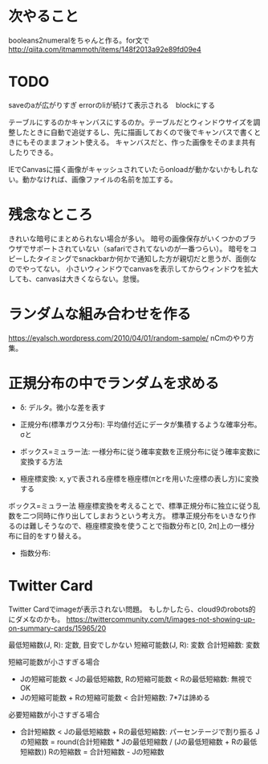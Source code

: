 # 次やること

booleans2numeralをちゃんと作る。for文で
http://qiita.com/itmammoth/items/148f2013a92e89fd09e4

# TODO

saveのaが広がりすぎ
errorのliが続けて表示される　blockにする

テーブルにするのかキャンバスにするのか。テーブルだとウィンドウサイズを調整したときに自動で追従するし、先に描画しておくので後でキャンバスで書くときにもそのままフォント使える。
キャンバスだと、作った画像をそのまま共有したりできる。

IEでCanvasに描く画像がキャッシュされていたらonloadが動かないかもしれない。動かなければ、画像ファイルの名前を加工する。

# 残念なところ

きれいな暗号にまとめられない場合が多い。
暗号の画像保存がいくつかのブラウザでサポートされていない（safariでされてないのが一番つらい）。
暗号をコピーしたタイミングでsnackbarか何かで通知した方が親切だと思うが、面倒なのでやってない。
小さいウィンドウでcanvasを表示してからウィンドウを拡大しても、canvasは大きくならない。怠慢。

# ランダムな組み合わせを作る

https://eyalsch.wordpress.com/2010/04/01/random-sample/
nCmのやり方集。

# 正規分布の中でランダムを求める

- δ: デルタ。微小な差を表す

- 正規分布(標準ガウス分布): 平均値付近にデータが集積するような確率分布。σと
- ボックス=ミュラー法: 一様分布に従う確率変数を正規分布に従う確率変数に変換する方法
- 極座標変換: x, yで表される座標を極座標(πとrを用いた座標の表し方)に変換する

ボックス=ミュラー法
極座標変換を考えることで、標準正規分布に独立に従う乱数を二つ同時に作り出してしまおうという考え方。
標準正規分布をいきなり作るのは難しそうなので、極座標変換を使うことで指数分布と[0, 2π]上の一様分布に目的をすり替える。

- 指数分布: 

# Twitter Card

Twitter Cardでimageが表示されない問題。
もしかしたら、cloud9のrobots的にダメなのかも。
https://twittercommunity.com/t/images-not-showing-up-on-summary-cards/15965/20

最低短縮数(J, R): 定数, 目安でしかない
短縮可能数(J, R): 変数
合計短縮数: 変数

短縮可能数が小さすぎる場合
- Jの短縮可能数 < Jの最低短縮数, Rの短縮可能数 < Rの最低短縮数: 無視でOK
- Jの短縮可能数 + Rの短縮可能数 < 合計短縮数: 7*7は諦める

必要短縮数が小さすぎる場合
- 合計短縮数 < Jの最低短縮数 + Rの最低短縮数: パーセンテージで割り振る
	Jの短縮数 = round(合計短縮数 * Jの最低短縮数 / (Jの最低短縮数 + Rの最低短縮数))
	Rの短縮数 = 合計短縮数 - Jの短縮数